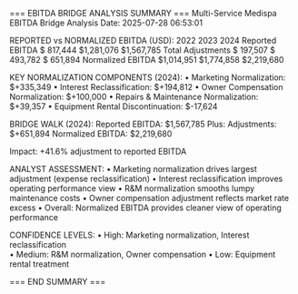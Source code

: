 === EBITDA BRIDGE ANALYSIS SUMMARY ===
Multi-Service Medispa EBITDA Bridge
Analysis Date: 2025-07-28 06:53:01

REPORTED vs NORMALIZED EBITDA (USD):
2022 2023 2024
Reported EBITDA $ 817,444 $1,281,076 $1,567,785
Total Adjustments $ 197,507 $ 493,782 $ 651,894
Normalized EBITDA $1,014,951 $1,774,858 $2,219,680

KEY NORMALIZATION COMPONENTS (2024):
• Marketing Normalization: $+335,349
• Interest Reclassification: $+194,812
• Owner Compensation Normalization: $+100,000
• Repairs & Maintenance Normalization: $+39,357
• Equipment Rental Discontinuation: $-17,624

BRIDGE WALK (2024):
Reported EBITDA: $1,567,785
Plus: Adjustments: $+651,894
Normalized EBITDA: $2,219,680

Impact: +41.6% adjustment to reported EBITDA

ANALYST ASSESSMENT:
• Marketing normalization drives largest adjustment (expense reclassification)
• Interest reclassification improves operating performance view
• R&M normalization smooths lumpy maintenance costs
• Owner compensation adjustment reflects market rate excess
• Overall: Normalized EBITDA provides cleaner view of operating performance

CONFIDENCE LEVELS:
• High: Marketing normalization, Interest reclassification  
• Medium: R&M normalization, Owner compensation
• Low: Equipment rental treatment

=== END SUMMARY ===
